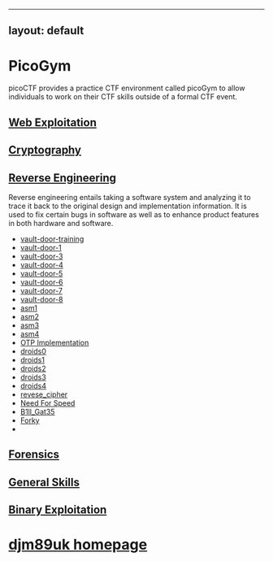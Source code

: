 
---
layout: default
---
# PicoGym

picoCTF provides a practice CTF environment called picoGym to allow individuals to work on their CTF skills outside of a formal CTF event.

## [Web Exploitation](./picogym_we.md)

## [Cryptography](./picogym_c.md)

## [Reverse Engineering](./picogym_re.md)

Reverse engineering entails taking a software system and analyzing it to trace it back to the original design and implementation information. It is used to fix certain bugs in software as well as to enhance product features in both hardware and software.

- [vault-door-training](#vault-door-training)
- [vault-door-1](./picogym_re.md#vault-door-1)
- [vault-door-3](./picogym_re.md#vault-door-3)
- [vault-door-4](./picogym_re.md#vault-door-4)
- [vault-door-5](./picogym_re.md#vault-door-5)
- [vault-door-6](./picogym_re.md#vault-door-6)
- [vault-door-7](./picogym_re.md#vault-door-7)
- [vault-door-8](./picogym_re.md#vault-door-8)
- [asm1](./picogym_re.md#asm1)
- [asm2](./picogym_re.md#asm2)
- [asm3](./picogym_re.md#asm3)
- [asm4](./picogym_re.md#asm4)
- [OTP Implementation](./picogym_re.md#otp-implementation)
- [droids0](./picogym_re.md#droids0)
- [droids1](./picogym_re.md#droids1)
- [droids2](./picogym_re.md#droids2)
- [droids3](./picogym_re.md#droids3)
- [droids4](./picogym_re.md#droids4)
- [revese_cipher](./picogym_re.md#reverse_cipher)
- [Need For Speed](./picogym_re.md#need-for-speed)
- [B1ll_Gat35](./picogym_re.md#b1ll_gat35)
- [Forky](./picogym_re.md#forky)
- 
## [Forensics](./picogym_f.md)

## [General Skills](./picogym_gs.md)

## [Binary Exploitation](./picogym_be.md)

# [djm89uk homepage](./index.md)
